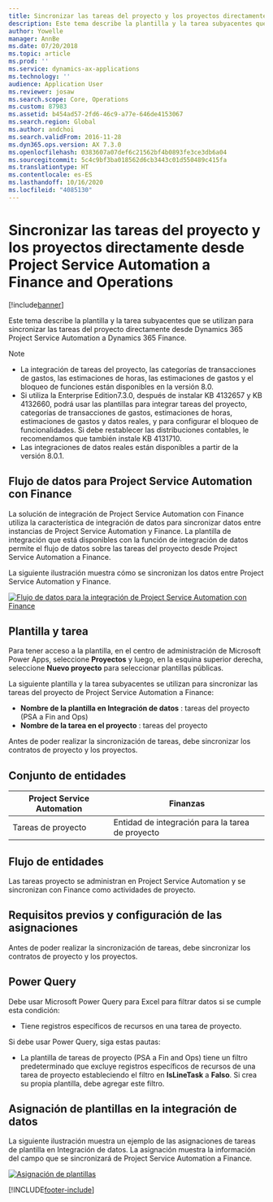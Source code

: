 ```yaml
---
title: Sincronizar las tareas del proyecto y los proyectos directamente desde Project Service Automation a Finance and Operations
description: Este tema describe la plantilla y la tarea subyacentes que se utilizan para sincronizar las tareas del proyecto directamente desde Microsoft Dynamics 365 Project Service Automation a Dynamics 365 Finance.
author: Yowelle
manager: AnnBe
ms.date: 07/20/2018
ms.topic: article
ms.prod: ''
ms.service: dynamics-ax-applications
ms.technology: ''
audience: Application User
ms.reviewer: josaw
ms.search.scope: Core, Operations
ms.custom: 87983
ms.assetid: b454ad57-2fd6-46c9-a77e-646de4153067
ms.search.region: Global
ms.author: andchoi
ms.search.validFrom: 2016-11-28
ms.dyn365.ops.version: AX 7.3.0
ms.openlocfilehash: 0383607a07def6c21562bf4b0893fe3ce3db6a04
ms.sourcegitcommit: 5c4c9bf3ba018562d6cb3443c01d550489c415fa
ms.translationtype: HT
ms.contentlocale: es-ES
ms.lasthandoff: 10/16/2020
ms.locfileid: "4085130"
---
```

# <a name="synchronize-project-tasks-directly-from-project-service-automation-to-finance-and-operations"></a>Sincronizar las tareas del proyecto y los proyectos directamente desde Project Service Automation a Finance and Operations

[!include[banner](../includes/banner.md)]

Este tema describe la plantilla y la tarea subyacentes que se utilizan para sincronizar las tareas del proyecto directamente desde Dynamics 365 Project Service Automation a Dynamics 365 Finance.

> [!NOTE]
> - La integración de tareas del proyecto, las categorías de transacciones de gastos, las estimaciones de horas, las estimaciones de gastos y el bloqueo de funciones están disponibles en la versión 8.0.
> - Si utiliza la Enterprise Edition7.3.0, después de instalar KB 4132657 y KB 4132660, podrá usar las plantillas para integrar tareas del proyecto, categorías de transacciones de gastos, estimaciones de horas, estimaciones de gastos y datos reales, y para configurar el bloqueo de funcionalidades. Si debe restablecer las distribuciones contables, le recomendamos que también instale KB 4131710.
> - Las integraciones de datos reales están disponibles a partir de la versión 8.0.1.

## <a name="data-flow-for-project-service-automation-to-finance"></a>Flujo de datos para Project Service Automation con Finance

La solución de integración de Project Service Automation con Finance utiliza la característica de integración de datos para sincronizar datos entre instancias de Project Service Automation y Finance. La plantilla de integración que está disponibles con la función de integración de datos permite el flujo de datos sobre las tareas del proyecto desde Project Service Automation a Finance.

La siguiente ilustración muestra cómo se sincronizan los datos entre Project Service Automation y Finance.

[![Flujo de datos para la integración de Project Service Automation con Finance](./media/ProjectTasksFlow.png)](./media/ProjectTasksFlow.png)

## <a name="template-and-task"></a>Plantilla y tarea

Para tener acceso a la plantilla, en el centro de administración de Microsoft Power Apps, seleccione **Proyectos** y luego, en la esquina superior derecha, seleccione **Nuevo proyecto** para seleccionar plantillas públicas.

La siguiente plantilla y la tarea subyacentes se utilizan para sincronizar las tareas del proyecto de Project Service Automation a Finance:

- **Nombre de la plantilla en Integración de datos** : tareas del proyecto (PSA a Fin and Ops)
- **Nombre de la tarea en el proyecto** : tareas del proyecto

Antes de poder realizar la sincronización de tareas, debe sincronizar los contratos de proyecto y los proyectos.

## <a name="entity-set"></a>Conjunto de entidades

| Project Service Automation | Finanzas                             |
|----------------------------|-------------------------------------|
| Tareas de proyecto              | Entidad de integración para la tarea de proyecto |

## <a name="entity-flow"></a>Flujo de entidades

Las tareas proyecto se administran en Project Service Automation y se sincronizan con Finance como actividades de proyecto.

## <a name="prerequisites-and-mapping-setup"></a>Requisitos previos y configuración de las asignaciones

Antes de poder realizar la sincronización de tareas, debe sincronizar los contratos de proyecto y los proyectos.

## <a name="power-query"></a>Power Query

Debe usar Microsoft Power Query para Excel para filtrar datos si se cumple esta condición:

- Tiene registros específicos de recursos en una tarea de proyecto.

Si debe usar Power Query, siga estas pautas:

- La plantilla de tareas de proyecto (PSA a Fin and Ops) tiene un filtro predeterminado que excluye registros específicos de recursos de una tarea de proyecto estableciendo el filtro en **IsLineTask** a **Falso**. Si crea su propia plantilla, debe agregar este filtro.

## <a name="template-mapping-in-data-integration"></a>Asignación de plantillas en la integración de datos

La siguiente ilustración muestra un ejemplo de las asignaciones de tareas de plantilla en Integración de datos. La asignación muestra la información del campo que se sincronizará de Project Service Automation a Finance.

[![Asignación de plantillas](./media/ProjectTasksMapping.png)](./media/ProjectTasksMapping.png)


[!INCLUDE[footer-include](../includes/footer-banner.md)]